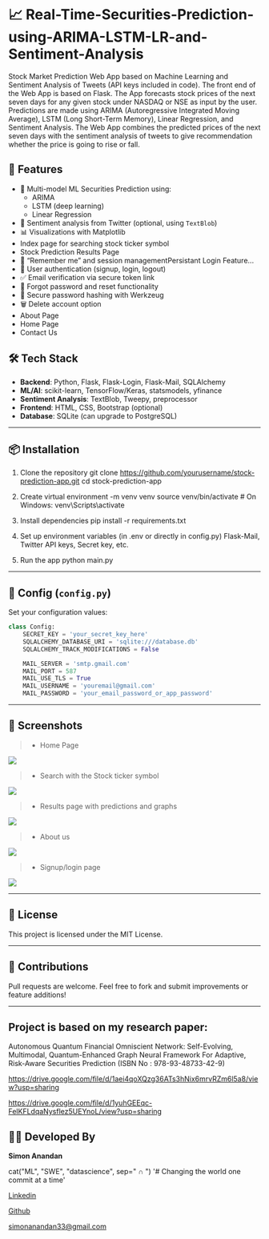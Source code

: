 # 📈 Real-Time-Securities-Prediction-using-ARIMA-LSTM-LR-and-Sentiment-Analysis

Stock Market Prediction Web App based on Machine Learning and Sentiment Analysis of Tweets (API keys included in code). The front end of the Web App is based on Flask. The App forecasts stock prices of the next seven days for any given stock under NASDAQ or NSE as input by the user. Predictions are made using ARIMA (Autoregressive Integrated Moving Average), LSTM (Long Short-Term Memory), Linear Regression, and Sentiment Analysis. The Web App combines the predicted prices of the next seven days with the sentiment analysis of tweets to give recommendation whether the price is going to rise or fall.

## 🌟 Features

- 🧠 Multi-model ML Securities Prediction using:
  - ARIMA
  - LSTM (deep learning)
  - Linear Regression
- 💬 Sentiment analysis from Twitter (optional, using `TextBlob`)
- 📊 Visualizations with Matplotlib
- Index page for searching stock ticker symbol
- Stock Prediction Results Page
- 🍪 “Remember me” and session managementPersistant Login Feature... 
- 🔐 User authentication (signup, login, logout)
- ✅ Email verification via secure token link
- 📩 Forgot password and reset functionality
- 🧹 Secure password hashing with Werkzeug
- 🗑️ Delete account option
- About Page
- Home Page
- Contact Us

## 🛠 Tech Stack

- **Backend**: Python, Flask, Flask-Login, Flask-Mail, SQLAlchemy
- **ML/AI**: scikit-learn, TensorFlow/Keras, statsmodels, yfinance
- **Sentiment Analysis**: TextBlob, Tweepy, preprocessor
- **Frontend**: HTML, CSS, Bootstrap (optional)
- **Database**: SQLite (can upgrade to PostgreSQL)

---

## 📦 Installation

1. Clone the repository
git clone https://github.com/yourusername/stock-prediction-app.git
cd stock-prediction-app

3. Create virtual environment
 -m venv venv
source venv/bin/activate   # On Windows: venv\Scripts\activate

4. Install dependencies
pip install -r requirements.txt

5. Set up environment variables (in .env or directly in config.py)
Flask-Mail, Twitter API keys, Secret key, etc.

6. Run the app
python main.py

---------------

## 🔐 Config (`config.py`)

Set your configuration values:

```python
class Config:
    SECRET_KEY = 'your_secret_key_here'
    SQLALCHEMY_DATABASE_URI = 'sqlite:///database.db'
    SQLALCHEMY_TRACK_MODIFICATIONS = False

    MAIL_SERVER = 'smtp.gmail.com'
    MAIL_PORT = 587
    MAIL_USE_TLS = True
    MAIL_USERNAME = 'youremail@gmail.com'
    MAIL_PASSWORD = 'your_email_password_or_app_password'
```
---
## 📸 Screenshots

> - Home Page
<img src='pics\home1.png'>

> - Search with the Stock ticker symbol
<img src='pics\Predict-search.png'>

> - Results page with predictions and graphs
<img src='pics\result.png'>

> - About us
<img src='pics\aboutus1.png'>

> - Signup/login page
<img src='pics\login.png'>

---

## 📄 License

This project is licensed under the MIT License.

---

## 🤝 Contributions

Pull requests are welcome. Feel free to fork and submit improvements or feature additions!

---



## Project is based on my research paper:

Autonomous Quantum Financial Omniscient Network: Self-Evolving, Multimodal, Quantum-Enhanced Graph Neural Framework For Adaptive, Risk-Aware Securities Prediction 
(ISBN No : 978-93-48733-42-9)

https://drive.google.com/file/d/1aei4qoXQzg36ATs3hNix6mrvRZm6l5a8/view?usp=sharing

https://drive.google.com/file/d/1yuhGEEqc-FelKFLdqaNysflez5UEYnoL/view?usp=sharing


## 🧑‍💻 Developed By

**Simon Anandan** 

cat("ML", "SWE", "datascience", sep=" ∩ ")
'# Changing the world one commit at a time'

[Linkedin](https://www.linkedin.com/in/simon-anandan/)

[Github](https://github.com/EricMaxwellnetizen?tab=repositories)

simonanandan33@gmail.com





